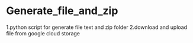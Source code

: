 # Generate_file_and_zip
1.python script for generate file text and zip folder
2.download and upload file from google cloud storage
